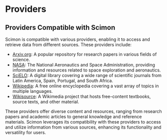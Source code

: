 # Providers

## Providers Compatible with Scimon

Scimon is compatible with various providers, enabling it to access and retrieve data from different sources. These providers include:

* [Arxiv.org](https://arxiv.org): A popular repository for research papers in various fields of science.
* [NASA](https://www.nasa.gov): The National Aeronautics and Space Administration, providing information and resources related to space exploration and aeronautics.
* [SciELO](https://scielo.org): A digital library covering a wide range of scientific journals from Latin America, Spain, Portugal, and South Africa.
* [Wikipedia](https://wikipedia.org): A free online encyclopedia covering a vast array of topics in multiple languages.
* [Wikisource](https://wikisource.org): A Wikimedia project that hosts free-content textbooks, source texts, and other material.

These providers offer diverse content and resources, ranging from research papers and academic articles to general knowledge and reference materials. Scimon leverages its compatibility with these providers to access and utilize information from various sources, enhancing its functionality and versatility for users.
